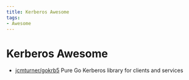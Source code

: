 ```yaml
---
title: Kerberos Awesome
tags:
- Awesome
---
```


# Kerberos Awesome

- [jcmturner/gokrb5](https://github.com/jcmturner/gokrb5)
  Pure Go Kerberos library for clients and services
